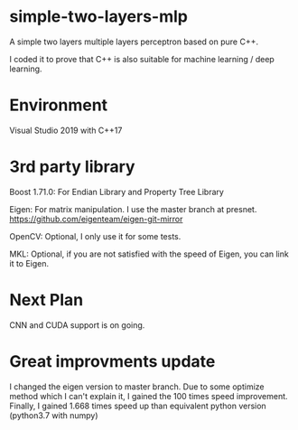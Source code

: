 # simple-two-layers-mlp
A simple two layers multiple layers perceptron based on pure C++.

I coded it to prove that C++ is also suitable for machine learning / deep learning.

# Environment
Visual Studio 2019 with C++17
# 3rd party library
Boost 1.71.0: For Endian Library and Property Tree Library

Eigen: For matrix manipulation. I use the master branch at presnet. https://github.com/eigenteam/eigen-git-mirror

OpenCV: Optional, I only use it for some tests.

MKL: Optional, if you are not satisfied with the speed of Eigen, you can link it to Eigen.

# Next Plan
CNN and CUDA support is on going.

# Great improvments update
I changed the eigen version to master branch.
Due to some optimize method which I can't explain it, I gained the 100 times speed improvement.
Finally, I gained 1.668 times speed up than equivalent python version (python3.7 with numpy)